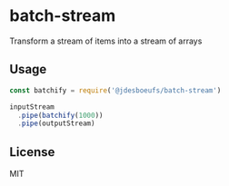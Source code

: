 # batch-stream
Transform a stream of items into a stream of arrays

## Usage

```js
const batchify = require('@jdesboeufs/batch-stream')

inputStream
  .pipe(batchify(1000))
  .pipe(outputStream)
```

## License

MIT
